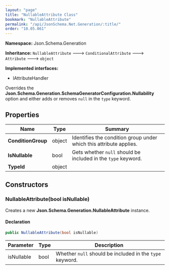 ```yaml
---
layout: "page"
title: "NullableAttribute Class"
bookmark: "NullableAttribute"
permalink: "/api/JsonSchema.Net.Generation/:title/"
order: "10.05.061"
---
```

**Namespace:** Json.Schema.Generation

**Inheritance:**
`NullableAttribute`
 🡒 
`ConditionalAttribute`
 🡒 
`Attribute`
 🡒 
`object`

**Implemented interfaces:**

- IAttributeHandler

Overrides the **Json.Schema.Generation.SchemaGeneratorConfiguration.Nullability** option and either
adds or removes `null` in the `type` keyword.

## Properties

| Name | Type | Summary |
|---|---|---|
| **ConditionGroup** | object | Identifies the condition group under which this attribute applies. |
| **IsNullable** | bool | Gets whether `null` should be included in the `type` keyword. |
| **TypeId** | object |  |

## Constructors

### NullableAttribute(bool isNullable)

Creates a new **Json.Schema.Generation.NullableAttribute** instance.

#### Declaration

```c#
public NullableAttribute(bool isNullable)
```

| Parameter | Type | Description |
|---|---|---|
| isNullable | bool | Whether `null` should be included in the `type` keyword. |


